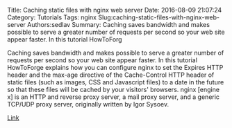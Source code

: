 Title: Caching static files with nginx web server
Date: 2016-08-09 21:07:24
Category: Tutorials
Tags: nginx
Slug:caching-static-files-with-nginx-web-server
Authors:sedlav
Summary: Caching saves bandwidth and makes possible to serve a greater number of requests per second so your web site appear faster. In this tutorial HowToForg

Caching saves bandwidth and makes possible to serve a greater number of requests per second so your web site appear faster. In this tutorial HowToForge explains how you can configure nginx to set the Expires HTTP header and the max-age directive of the Cache-Control HTTP header of static files (such as images, CSS and Javascript files) to a date in the future so that these files will be cached by your visitors' browsers.
nginx [engine x] is an HTTP and reverse proxy server, a mail proxy server, and a generic TCP/UDP proxy server, originally written by Igor Sysoev.

[Link](https://www.howtoforge.com/tutorial/how-to-cache-static-files-on-nginx/)
